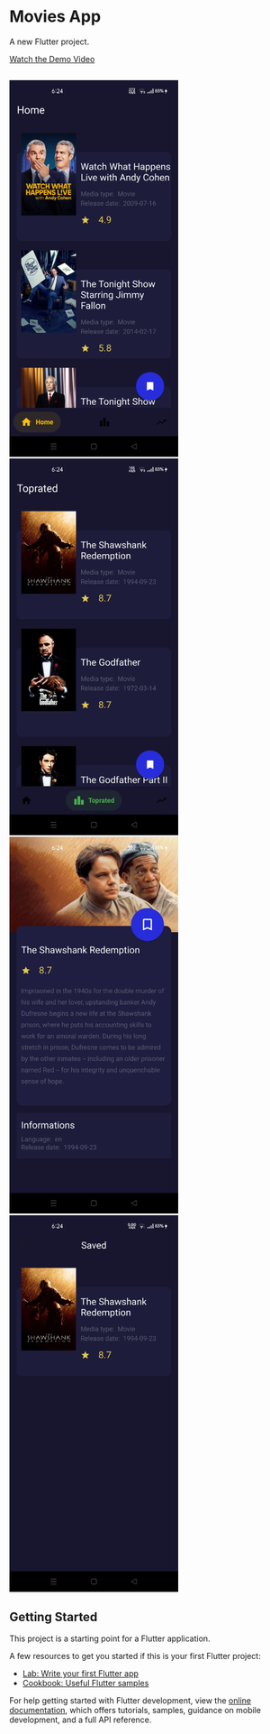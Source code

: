 # Movies App

A new Flutter project.

[Watch the Demo Video](https://drive.google.com/file/d/1iMsXc1ZqPdvZbMPr2EVElgzxAe-14C_e/view?usp=drivesdk)

##

<img src="Screenshot_2025-03-27-18-24-18-45_6d88b8e42a44419b7fc75e38aab4013a.jpg" alt="Screenshot" width="300">
<img src="Screenshot_2025-03-27-18-24-22-83_6d88b8e42a44419b7fc75e38aab4013a.jpg" alt="Screenshot" width="300">
<img src="Screenshot_2025-03-27-18-24-28-48_6d88b8e42a44419b7fc75e38aab4013a.jpg" alt="Screenshot" width="300">
<img src="Screenshot_2025-03-27-18-24-41-25_6d88b8e42a44419b7fc75e38aab4013a.jpg" alt="Screenshot" width="300">


## Getting Started

This project is a starting point for a Flutter application.

A few resources to get you started if this is your first Flutter project:

- [Lab: Write your first Flutter app](https://docs.flutter.dev/get-started/codelab)
- [Cookbook: Useful Flutter samples](https://docs.flutter.dev/cookbook)

For help getting started with Flutter development, view the
[online documentation](https://docs.flutter.dev/), which offers tutorials,
samples, guidance on mobile development, and a full API reference.
